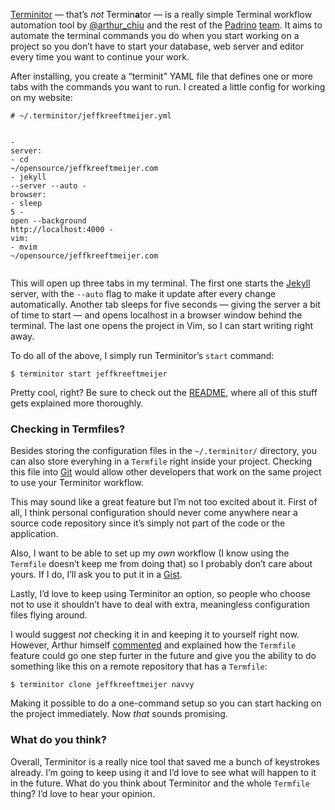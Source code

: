 <p><a href="http://github.com/achiu/terminitor">Terminitor</a> &#8212; that&#8217;s <em>not</em> Termin<strong>a</strong>tor &#8212; is a really simple Terminal workflow automation tool by <a href="http://twitter.com/arthur_chiu" title="Arthur Chiu">@arthur_chiu</a> and the rest of the <a href="http://www.padrinorb.com/">Padrino</a> <a href="http://www.padrinorb.com/team">team</a>. It aims to automate the terminal commands you do when you start working on a project so you don&#8217;t have to start your database, web server and editor every time you want to continue your work.</p>
<p>After installing, you create a &#8220;terminit&#8221; <span class="caps">YAML</span> file that defines one or more tabs with the commands you want to run. I created a little config for working on my website:</p>
<div class="highlight">
<pre><code class="yaml"><span class="c1"># ~/.terminitor/jeffkreeftmeijer.yml</span>

<span class="p-Indicator">-</span> <span class="l-Scalar-Plain">server</span><span class="p-Indicator">:</span>
  <span class="p-Indicator">-</span> <span class="l-Scalar-Plain">cd ~/opensource/jeffkreeftmeijer.com</span>
  <span class="p-Indicator">-</span> <span class="l-Scalar-Plain">jekyll --server --auto</span>
<span class="p-Indicator">-</span> <span class="l-Scalar-Plain">browser</span><span class="p-Indicator">:</span>
  <span class="p-Indicator">-</span> <span class="l-Scalar-Plain">sleep 5</span>
  <span class="p-Indicator">-</span> <span class="l-Scalar-Plain">open --background http://localhost:4000</span>
<span class="p-Indicator">-</span> <span class="l-Scalar-Plain">vim</span><span class="p-Indicator">:</span>
  <span class="p-Indicator">-</span> <span class="l-Scalar-Plain">mvim ~/opensource/jeffkreeftmeijer.com</span>
</code></pre>
</div>
<p>This will open up three tabs in my terminal. The first one starts the <a href="http://github.com/mojombo/jekyll">Jekyll</a> server, with the <code>--auto</code> flag to make it update after every change automatically. Another tab sleeps for five seconds &#8212; giving the server a bit of time to start &#8212; and opens localhost in a browser window behind the terminal. The last one opens the project in Vim, so I can start writing right away.</p>
<p>To do all of the above, I simply run Terminitor&#8217;s <code>start</code> command:</p>
<pre><code>$ terminitor start jeffkreeftmeijer</code></pre>
<p>Pretty cool, right? Be sure to check out the <a href="http://github.com/achiu/terminitor/blob/master/README.md"><span class="caps">README</span></a>, where all of this stuff gets explained more thoroughly.</p>
<h3>Checking in Termfiles?</h3>
<p>Besides storing the configuration files in the <code>~/.terminitor/</code> directory, you can also store everyhing in a <code>Termfile</code> right inside your project. Checking this file into <a href="http://git-scm.org">Git</a> would allow other developers that work on the same project to use your Terminitor workflow.</p>
<p>This may sound like a great feature but I&#8217;m not too excited about it. First of all, I think personal configuration should never come anywhere near a source code repository since it&#8217;s simply not part of the code or the application.</p>
<p>Also, I want to be able to set up my <em>own</em> workflow (I know using the <code>Termfile</code> doesn&#8217;t keep me from doing that) so I probably don&#8217;t care about yours. If I do, I&#8217;ll ask you to put it in a <a href="http://gist.github.com">Gist</a>.</p>
<p>Lastly, I&#8217;d love to keep using Terminitor an option, so people who choose not to use it shouldn&#8217;t have to deal with extra, meaningless configuration files flying around.</p>
<p>I would suggest <em>not</em> checking it in and keeping it to yourself right now. However, Arthur himself <a href="http://github.com/jeffkreeftmeijer/jeffkreeftmeijer.com/commit/1b7da3c7665c698972ad50f2cb2fcc8f8eb74a73#commitcomment-150393">commented</a> and explained how the <code>Termfile</code> feature could go one step furter in the future and give you the ability to do something like this on a remote repository that has a <code>Termfile</code>:</p>
<pre><code>$ terminitor clone jeffkreeftmeijer navvy</code></pre>
<p>Making it possible to do a one-command setup so you can start hacking on the project immediately. Now <em>that</em> sounds promising.</p>
<h3>What do you think?</h3>
<p>Overall, Terminitor is a really nice tool that saved me a bunch of keystrokes already. I&#8217;m going to keep using it and I&#8217;d love to see what will happen to it in the future. What do you think about Terminitor and the whole <code>Termfile</code> thing? I&#8217;d love to hear your opinion.</p>